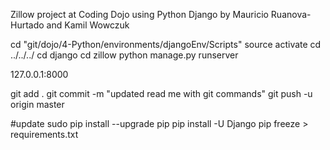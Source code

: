 Zillow project at Coding Dojo using Python Django by Mauricio Ruanova-Hurtado and Kamil Wowczuk

cd "git/dojo/4-Python/environments/djangoEnv/Scripts"
source activate
cd ../../../
cd django
cd zillow
python manage.py runserver

127.0.0.1:8000

git add .
git commit -m "updated read me with git commands"
git push -u origin master

#update
sudo pip install --upgrade pip
pip install -U Django
pip freeze > requirements.txt


